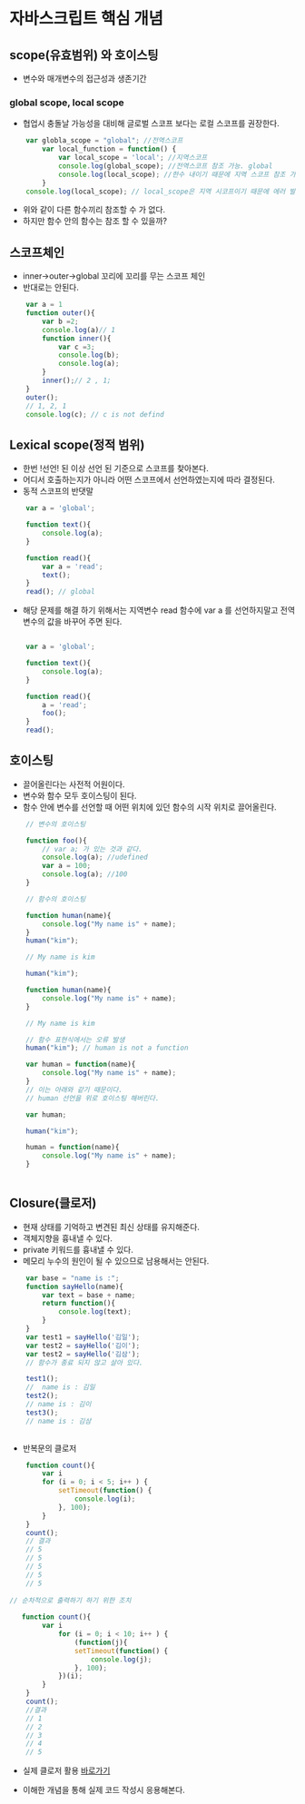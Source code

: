 # 자바스크립트 핵심 개념

## scope(유효범위) 와 호이스팅
- 변수와 매개변수의 접근성과 생존기간
 
### global scope, local scope

- 협업시 충돌날 가능성을 대비해 글로벌 스코프 보다는 로컬 스코프를 권장한다.

```js
    var globla_scope = "global"; //전역스코프
        var local_function = function() {
            var local_scope = 'local'; //지역스코프
            console.log(global_scope); //전역스코프 참조 가능. global
            console.log(local_scope); //한수 내이기 때문에 지역 스코프 참조 가능 local
        }
    console.log(local_scope); // local_scope은 지역 시코프이기 때문에 에러 발생

```
- 위와 같이 다른 함수끼리 참조할 수 가 없다.
- 하지만 함수 안의 함수는 참조 할 수 있을까?

## 스코프체인

- inner->outer->global 꼬리에 꼬리를 무는 스코프 체인
- 반대로는 안된다.

```js
    var a = 1
    function outer(){
        var b =2;
        console.log(a)// 1
        function inner(){
            var c =3;
            console.log(b);
            console.log(a);
        }
        inner();// 2 , 1;
    }
    outer();
    // 1, 2, 1
    console.log(c); // c is not defind
```
## Lexical scope(정적 범위)
- 한번 !선언! 된 이상 선언 된 기준으로 스코프를 찾아본다. 
-  어디서 호출하는지가 아니라 어떤 스코프에서 선언하였는지에 따라 결정된다.
- 동적 스코프의 반댓말
```js
    var a = 'global';

    function text(){
        console.log(a); 
    }

    function read(){
        var a = 'read';
        text();
    }
    read(); // global
```
- 해당 문제를 해결 하기 위해서는 지역변수 read 함수에 var a 를 선언하지말고 전역 변수의 값을 바꾸어 주면 된다.

```js

    var a = 'global';

    function text(){
        console.log(a); 
    }

    function read(){
        a = 'read';
        foo();
    }
    read();
```
## 호이스팅

- 끌어올린다는 사전적 어원이다.
- 변수와 함수 모두 호이스팅이 된다.
- 함수 안에 변수를 선언할 때 어떤 위치에 있던 함수의 시작 위치로 끌어올린다.

```js
    // 변수의 호이스팅

    function foo(){
        // var a; 가 있는 것과 같다.
        console.log(a); //udefined
        var a = 100;
        console.log(a); //100
    }

    // 함수의 호이스팅

    function human(name){
        console.log("My name is" + name);
    }
    human("kim");

    // My name is kim

    human("kim");

    function human(name){
        console.log("My name is" + name);
    }

    // My name is kim

    // 함수 표현식에서는 오류 발생
    human("kim"); // human is not a function

    var human = function(name){
        console.log("My name is" + name);
    }
    // 이는 아래와 같기 때문이다.
    // human 선언을 위로 호이스팅 해버린다.

    var human;

    human("kim");

    human = function(name){
        console.log("My name is" + name);
    }
    
```
## Closure(클로저)

- 현재 상태를 기억하고 변견된 최신 상태를 유지해준다.
- 객체지향을 흉내낼 수 있다.
- private 키워드를 흉내낼 수 있다.
- 메모리 누수의 원인이 될 수 있으므로 남용해서는 안된다.

```js
    var base = "name is :";
    function sayHello(name){
        var text = base + name;
        return function(){
            console.log(text);
        }
    }
    var test1 = sayHello('김일');
    var test2 = sayHello('김이');
    var test2 = sayHello('김삼');
    // 함수가 종료 되지 않고 살아 있다.

    test1();
    //  name is : 김일
    test2();
    // name is : 김이
    test3();
    // name is : 김삼
    
```
- 반복문의 클로저
```js
    function count(){
        var i
        for (i = 0; i < 5; i++ ) {
            setTimeout(function() {
                console.log(i);
            }, 100);
        }
    }
    count();
    // 결과
    // 5
    // 5
    // 5
    // 5
    // 5
   
// 순차적으로 출력하기 하기 위한 조치
   
   function count(){
        var i
            for (i = 0; i < 10; i++ ) {
                (function(j){
                setTimeout(function() {
                    console.log(j);
                }, 100);
            })(i);
        }
    }
    count();
    //결과
    // 1
    // 2
    // 3
    // 4
    // 5
```
- 실제 클로저 활용
 [바로가기](https://codepen.io/wepholic/pen/wZJaWg)

- 이해한 개념을 통해 실제 코드 작성시 응용해본다.

